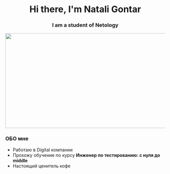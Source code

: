<div id="header" align="center">
	<h1>Hi there, I'm Natali Gontar</h1>
    <h3>I am a student of Netology</h3>
</div>

<div align="center">
  <img src="https://giphy.com/embed/DCMZYL14SScKmQrWjK/giphy.gif" width="600" height="300"/>
</div>

### ОБО мне
- Работаю в Digital компании
- Прохожу обучение по курсу **Инженер по тестированию: с нуля до middle**
- Настоящий ценитель кофе



